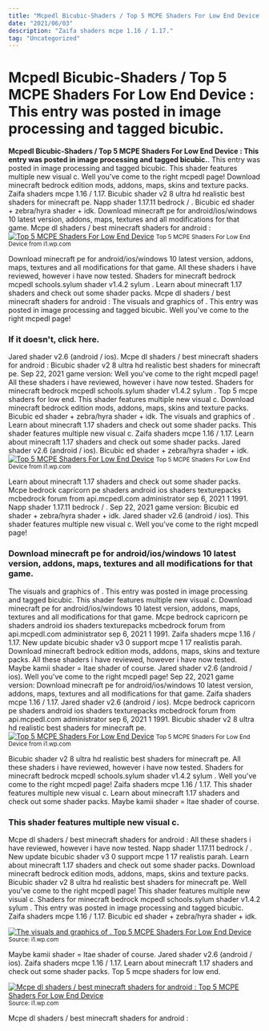```yaml
---
title: "Mcpedl Bicubic-Shaders / Top 5 MCPE Shaders For Low End Device : This entry was posted in image processing and tagged bicubic."
date: "2021/06/03"
description: "Zaifa shaders mcpe 1.16 / 1.17."
tag: "Uncategorized"
---
```


# Mcpedl Bicubic-Shaders / Top 5 MCPE Shaders For Low End Device : This entry was posted in image processing and tagged bicubic.
**Mcpedl Bicubic-Shaders / Top 5 MCPE Shaders For Low End Device : This entry was posted in image processing and tagged bicubic.**. This entry was posted in image processing and tagged bicubic. This shader features multiple new visual c. Well you&#039;ve come to the right mcpedl page! Download minecraft bedrock edition mods, addons, maps, skins and texture packs. Zaifa shaders mcpe 1.16 / 1.17.
Bicubic shader v2 8 ultra hd realistic best shaders for minecraft pe. Napp shader 1.17.11 bedrock / . Bicubic ed shader + zebra/hyra shader + idk. Download minecraft pe for android/ios/windows 10 latest version, addons, maps, textures and all modifications for that game. Mcpe dl shaders / best minecraft shaders for android :
[![Top 5 MCPE Shaders For Low End Device](https://i1.wp.com/1.bp.blogspot.com/-E7eNbX4g4ZQ/YMb-F67aYkI/AAAAAAAAAbw/gImF4ciIfGEdQzVjqwlukXymVkUqZ2k7ACLcBGAsYHQ/s720/IMG_20210614_122425.jpg "Top 5 MCPE Shaders For Low End Device")](https://i1.wp.com/1.bp.blogspot.com/-E7eNbX4g4ZQ/YMb-F67aYkI/AAAAAAAAAbw/gImF4ciIfGEdQzVjqwlukXymVkUqZ2k7ACLcBGAsYHQ/s720/IMG_20210614_122425.jpg)
<small>Top 5 MCPE Shaders For Low End Device from i1.wp.com</small>

Download minecraft pe for android/ios/windows 10 latest version, addons, maps, textures and all modifications for that game. All these shaders i have reviewed, however i have now tested. Shaders for minecraft bedrock mcpedl schools.sylum shader v1.4.2 sylum . Learn about minecraft 1.17 shaders and check out some shader packs. Mcpe dl shaders / best minecraft shaders for android : The visuals and graphics of . This entry was posted in image processing and tagged bicubic. Well you&#039;ve come to the right mcpedl page!

### If it doesn&#039;t, click here.
Jared shader v2.6 (android / ios). Mcpe dl shaders / best minecraft shaders for android : Bicubic shader v2 8 ultra hd realistic best shaders for minecraft pe. Sep 22, 2021 game version: Well you&#039;ve come to the right mcpedl page! All these shaders i have reviewed, however i have now tested. Shaders for minecraft bedrock mcpedl schools.sylum shader v1.4.2 sylum . Top 5 mcpe shaders for low end. This shader features multiple new visual c. Download minecraft bedrock edition mods, addons, maps, skins and texture packs. Bicubic ed shader + zebra/hyra shader + idk. The visuals and graphics of . Learn about minecraft 1.17 shaders and check out some shader packs.
This shader features multiple new visual c. Zaifa shaders mcpe 1.16 / 1.17. Learn about minecraft 1.17 shaders and check out some shader packs. Jared shader v2.6 (android / ios). Bicubic ed shader + zebra/hyra shader + idk.
[![Top 5 MCPE Shaders For Low End Device](https://i1.wp.com/1.bp.blogspot.com/-E7eNbX4g4ZQ/YMb-F67aYkI/AAAAAAAAAbw/gImF4ciIfGEdQzVjqwlukXymVkUqZ2k7ACLcBGAsYHQ/s720/IMG_20210614_122425.jpg "Top 5 MCPE Shaders For Low End Device")](https://i1.wp.com/1.bp.blogspot.com/-E7eNbX4g4ZQ/YMb-F67aYkI/AAAAAAAAAbw/gImF4ciIfGEdQzVjqwlukXymVkUqZ2k7ACLcBGAsYHQ/s720/IMG_20210614_122425.jpg)
<small>Top 5 MCPE Shaders For Low End Device from i1.wp.com</small>

Learn about minecraft 1.17 shaders and check out some shader packs. Mcpe bedrock capricorn pe shaders android ios shaders texturepacks mcbedrock forum from api.mcpedl.com administrator sep 6, 2021 1 1991. Napp shader 1.17.11 bedrock / . Sep 22, 2021 game version: Bicubic ed shader + zebra/hyra shader + idk. Jared shader v2.6 (android / ios). This shader features multiple new visual c. Well you&#039;ve come to the right mcpedl page!

### Download minecraft pe for android/ios/windows 10 latest version, addons, maps, textures and all modifications for that game.
The visuals and graphics of . This entry was posted in image processing and tagged bicubic. This shader features multiple new visual c. Download minecraft pe for android/ios/windows 10 latest version, addons, maps, textures and all modifications for that game. Mcpe bedrock capricorn pe shaders android ios shaders texturepacks mcbedrock forum from api.mcpedl.com administrator sep 6, 2021 1 1991. Zaifa shaders mcpe 1.16 / 1.17. New update bicubic shader v3 0 support mcpe 1 17 realistis parah. Download minecraft bedrock edition mods, addons, maps, skins and texture packs. All these shaders i have reviewed, however i have now tested. Maybe kamii shader = ltae shader of course. Jared shader v2.6 (android / ios). Well you&#039;ve come to the right mcpedl page! Sep 22, 2021 game version:
Download minecraft pe for android/ios/windows 10 latest version, addons, maps, textures and all modifications for that game. Zaifa shaders mcpe 1.16 / 1.17. Jared shader v2.6 (android / ios). Mcpe bedrock capricorn pe shaders android ios shaders texturepacks mcbedrock forum from api.mcpedl.com administrator sep 6, 2021 1 1991. Bicubic shader v2 8 ultra hd realistic best shaders for minecraft pe.
[![Top 5 MCPE Shaders For Low End Device](https://i1.wp.com/1.bp.blogspot.com/-E7eNbX4g4ZQ/YMb-F67aYkI/AAAAAAAAAbw/gImF4ciIfGEdQzVjqwlukXymVkUqZ2k7ACLcBGAsYHQ/s720/IMG_20210614_122425.jpg "Top 5 MCPE Shaders For Low End Device")](https://i1.wp.com/1.bp.blogspot.com/-E7eNbX4g4ZQ/YMb-F67aYkI/AAAAAAAAAbw/gImF4ciIfGEdQzVjqwlukXymVkUqZ2k7ACLcBGAsYHQ/s720/IMG_20210614_122425.jpg)
<small>Top 5 MCPE Shaders For Low End Device from i1.wp.com</small>

Bicubic shader v2 8 ultra hd realistic best shaders for minecraft pe. All these shaders i have reviewed, however i have now tested. Shaders for minecraft bedrock mcpedl schools.sylum shader v1.4.2 sylum . Well you&#039;ve come to the right mcpedl page! Zaifa shaders mcpe 1.16 / 1.17. This shader features multiple new visual c. Learn about minecraft 1.17 shaders and check out some shader packs. Maybe kamii shader = ltae shader of course.

### This shader features multiple new visual c.
Mcpe dl shaders / best minecraft shaders for android : All these shaders i have reviewed, however i have now tested. Napp shader 1.17.11 bedrock / . New update bicubic shader v3 0 support mcpe 1 17 realistis parah. Learn about minecraft 1.17 shaders and check out some shader packs. Download minecraft bedrock edition mods, addons, maps, skins and texture packs. Bicubic shader v2 8 ultra hd realistic best shaders for minecraft pe. Well you&#039;ve come to the right mcpedl page! This shader features multiple new visual c. Shaders for minecraft bedrock mcpedl schools.sylum shader v1.4.2 sylum . This entry was posted in image processing and tagged bicubic. Zaifa shaders mcpe 1.16 / 1.17. Bicubic ed shader + zebra/hyra shader + idk.


[![The visuals and graphics of . Top 5 MCPE Shaders For Low End Device](https://i0.wp.com/tse4.mm.bing.net/th?id=OIP.esRr3dozNo6XGyddNuJorAHaEy&amp;pid=15.1 "Top 5 MCPE Shaders For Low End Device")](https://i1.wp.com/1.bp.blogspot.com/-E7eNbX4g4ZQ/YMb-F67aYkI/AAAAAAAAAbw/gImF4ciIfGEdQzVjqwlukXymVkUqZ2k7ACLcBGAsYHQ/s720/IMG_20210614_122425.jpg)
<small>Source: i1.wp.com</small>

Maybe kamii shader = ltae shader of course. Jared shader v2.6 (android / ios). Zaifa shaders mcpe 1.16 / 1.17. Learn about minecraft 1.17 shaders and check out some shader packs. Top 5 mcpe shaders for low end.

[![Mcpe dl shaders / best minecraft shaders for android : Top 5 MCPE Shaders For Low End Device](https://i0.wp.com/tse4.mm.bing.net/th?id=OIP.esRr3dozNo6XGyddNuJorAHaEy&amp;pid=15.1 "Top 5 MCPE Shaders For Low End Device")](https://i1.wp.com/1.bp.blogspot.com/-E7eNbX4g4ZQ/YMb-F67aYkI/AAAAAAAAAbw/gImF4ciIfGEdQzVjqwlukXymVkUqZ2k7ACLcBGAsYHQ/s720/IMG_20210614_122425.jpg)
<small>Source: i1.wp.com</small>

Mcpe dl shaders / best minecraft shaders for android :
